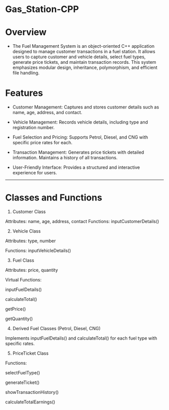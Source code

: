 # Gas_Station-CPP

# Overview

* The Fuel Management System is an object-oriented C++ application designed to manage customer transactions in a fuel station. It allows users to capture customer and vehicle details, select fuel types, generate price tickets, and maintain transaction records. This system emphasizes modular design, inheritance, polymorphism, and efficient file handling.

# Features

* Customer Management:
Captures and stores customer details such as name, age, address, and contact.

* Vehicle Management:
Records vehicle details, including type and registration number.

* Fuel Selection and Pricing:
Supports Petrol, Diesel, and CNG with specific price rates for each.

* Transaction Management:
Generates price tickets with detailed information.
Maintains a history of all transactions.

* User-Friendly Interface:
Provides a structured and interactive experience for users.

-----------------------------------------------------------------------------------------------------
# Classes and Functions

1. Customer Class

Attributes: name, age, address, contact
Functions: inputCustomerDetails()

2. Vehicle Class

Attributes: type, number

Functions: inputVehicleDetails()

3. Fuel Class

Attributes: price, quantity

Virtual Functions:

inputFuelDetails()

calculateTotal()

getPrice()

getQuantity()

4. Derived Fuel Classes (Petrol, Diesel, CNG)

Implements inputFuelDetails() and calculateTotal() for each fuel type with specific rates.

5. PriceTicket Class

Functions:

selectFuelType()

generateTicket()

showTransactionHistory()

calculateTotalEarnings()
